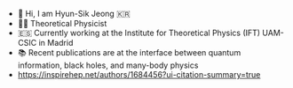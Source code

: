 - 👋 Hi, I am Hyun-Sik Jeong :kr:
- :man_technologist: Theoretical Physicist
- :es: Currently working at the Institute for Theoretical Physics (IFT) UAM-CSIC in Madrid 
- :books: Recent publications are at the interface between quantum information, black holes, and many-body physics
- https://inspirehep.net/authors/1684456?ui-citation-summary=true
<!---
sicobysico/sicobysico is a ✨ special ✨ repository because its `README.md` (this file) appears on your GitHub profile.
You can click the Preview link to take a look at your changes.
--->
